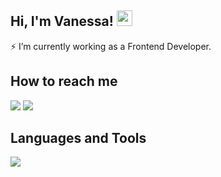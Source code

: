 ## Hi, I'm Vanessa! <img src="https://media.giphy.com/media/fvSnAaFUjIqh6XXIFp/giphy-downsized.gif" width="25px">

<p>⚡ I’m currently working as a Frontend Developer.<br/:
📫 I'm based in Belo Horizonte, Brazil.</p>

## How to reach me
<a href = "mailto:vanessacreis"><img src="https://img.shields.io/badge/Outlook-0078D4?style=for-the-badge&logo=microsoft-outlook&logoColor=white" target="_blank"></a>
<a href="https://www.linkedin.com/in/vanessacreisbh/" target="_blank"><img src="https://img.shields.io/badge/-LinkedIn-%230077B5?style=for-the-badge&logo=linkedin&logoColor=white" target="_blank"></a>
</div> 

## Languages and Tools
<p align="left">
  <a href="https://skillicons.dev">
    <img src="https://skillicons.dev/icons?i=html,css,js,ts,remix,nextjs,react,vite,sass,tailwind,materialui,styledcomponents,bootstrap,supabase,nodejs,git,vercel,figma" />
  </a>
</p>
 
